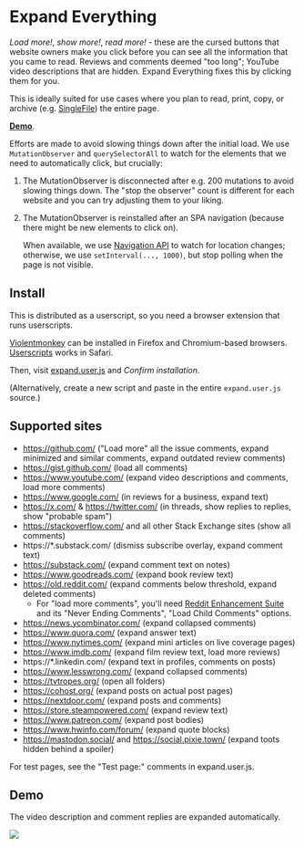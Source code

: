 # Expand Everything

*Load more!*, *show more!*, *read more!* - these are the cursed buttons that
website owners make you click before you can see all the information that you
came to read. Reviews and comments deemed "too long"; YouTube video descriptions
that are hidden. Expand Everything fixes this by clicking them for you.

This is ideally suited for use cases where you plan to read, print, copy, or
archive (e.g. [SingleFile](https://github.com/gildas-lormeau/SingleFile)) the
entire page.

<b><a href="#demo">Demo</a></b>.

Efforts are made to avoid slowing things down after the initial load. We use
`MutationObserver` and `querySelectorAll` to watch for the elements that
we need to automatically click, but crucially:
  1) The MutationObserver is disconnected after e.g. 200 mutations to avoid
     slowing things down. The "stop the observer" count is different for
     each website and you can try adjusting them to your liking.

  2) The MutationObserver is reinstalled after an SPA navigation (because
     there might be new elements to click on).

     When available, we use [Navigation API](https://caniuse.com/mdn-api_navigation)
     to watch for location changes; otherwise, we use `setInterval(..., 1000)`,
     but stop polling when the page is not visible.

## Install

This is distributed as a userscript, so you need a browser extension that runs userscripts.

[Violentmonkey](https://violentmonkey.github.io/) can be installed in Firefox and Chromium-based browsers. [Userscripts](https://apps.apple.com/us/app/userscripts/id1463298887) works in Safari.

Then, visit [expand.user.js](https://raw.githubusercontent.com/ludios/expand-everything/master/expand.user.js) and _Confirm installation_.

(Alternatively, create a new script and paste in the entire <code>expand.user.js</code> source.)

## Supported sites

- https://github.com/ ("Load more" all the issue comments, expand minimized and similar comments, expand outdated review comments)
- https://gist.github.com/ (load all comments)
- https://www.youtube.com/ (expand video descriptions and comments, load more comments)
- https://www.google.com/ (in reviews for a business, expand text)
- https://x.com/ & https://twitter.com/ (in threads, show replies to replies, show "probable spam")
- https://stackoverflow.com/ and all other Stack Exchange sites (show all comments)
- https://\*.substack.com/ (dismiss subscribe overlay, expand comment text)
- https://substack.com/ (expand comment text on notes)
- https://www.goodreads.com/ (expand book review text)
- https://old.reddit.com/ (expand comments below threshold, expand deleted comments)
  - For "load more comments", you'll need [Reddit Enhancement Suite](https://github.com/honestbleeps/Reddit-Enhancement-Suite) and its "Never Ending Comments", "Load Child Comments" options.
- https://news.ycombinator.com/ (expand collapsed comments)
- https://www.quora.com/ (expand answer text)
- https://www.nytimes.com/ (expand mini articles on live coverage pages)
- https://www.imdb.com/ (expand film review text, load more reviews)
- https://\*.linkedin.com/ (expand text in profiles, comments on posts)
- https://www.lesswrong.com/ (expand collapsed comments)
- https://tvtropes.org/ (open all folders)
- https://cohost.org/ (expand posts on actual post pages)
- https://nextdoor.com/ (expand posts and comments)
- https://store.steampowered.com/ (expand review text)
- https://www.patreon.com/ (expand post bodies)
- https://www.hwinfo.com/forum/ (expand quote blocks)
- https://mastodon.social/ and https://social.pixie.town/ (expand toots hidden behind a spoiler)

For test pages, see the "Test page:" comments in expand.user.js.

## Demo

The video description and comment replies are expanded automatically.

<img src="https://user-images.githubusercontent.com/4458/246577842-20f194f1-05d2-421e-afbf-cb392c9c4a31.gif">
